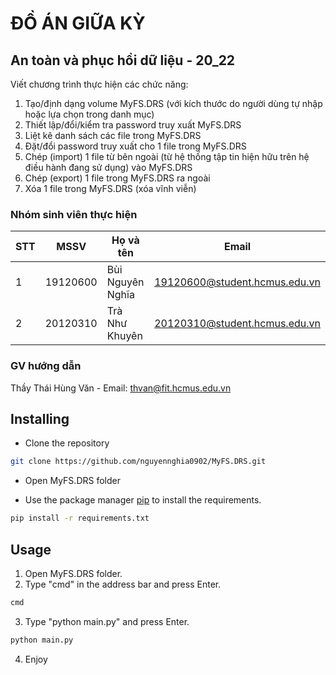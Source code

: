 # ĐỒ ÁN GIỮA KỲ 
## An toàn và phục hồi dữ liệu - 20_22
Viết chương trình thực hiện các chức năng: 
1. Tạo/định dạng volume MyFS.DRS (với kích thước do người dùng tự nhập hoặc lựa chọn trong danh mục)
2. Thiết lập/đổi/kiểm tra password truy xuất MyFS.DRS
3. Liệt kê danh sách các file trong MyFS.DRS
4. Đặt/đổi password truy xuất cho 1 file trong MyFS.DRS 
5. Chép (import) 1 file từ bên ngoài (từ hệ thống tập tin hiện hữu trên hệ điều hành đang sử dụng) vào MyFS.DRS 
6. Chép (export) 1 file trong MyFS.DRS ra ngoài
7. Xóa 1 file trong MyFS.DRS (xóa vĩnh viễn)


### Nhóm sinh viên thực hiện
| STT | MSSV | Họ và tên | Email |
|---|---|---|---|
| 1 | 19120600 | Bùi Nguyên Nghĩa | 19120600@student.hcmus.edu.vn |
| 2 | 20120310 | Trà Như Khuyên | 20120310@student.hcmus.edu.vn |
### GV hướng dẫn
Thầy Thái Hùng Văn - Email: thvan@fit.hcmus.edu.vn



## Installing
* Clone the repository

```bash
git clone https://github.com/nguyennghia0902/MyFS.DRS.git
```

* Open MyFS.DRS folder

* Use the package manager [pip](https://pip.pypa.io/en/stable/) to install the requirements.

```bash
pip install -r requirements.txt
```

## Usage
1. Open MyFS.DRS folder.
2. Type "cmd" in the address bar and press Enter.
```bash
cmd
```
3. Type "python main.py" and press Enter.
```bash
python main.py
```
4. Enjoy